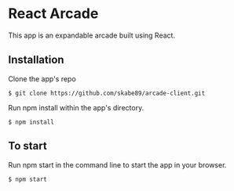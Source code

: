 # React Arcade

This app is an expandable arcade built using React.

## Installation

Clone the app's repo

`$ git clone https://github.com/skabe89/arcade-client.git`

Run npm install within the app's directory.

`$ npm install`

## To start

Run npm start in the command line to start the app in your browser.

`$ npm start`



